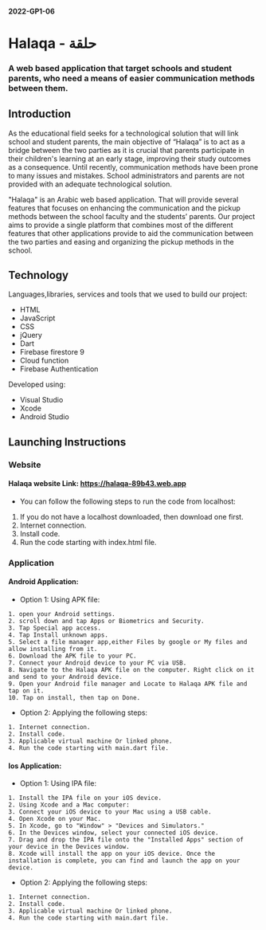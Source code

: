 #### 2022-GP1-06
# Halaqa - حلقة
### A web based application that target schools and student parents, who need a means of easier communication methods between them.


## Introduction

  As the educational field seeks for a technological solution that will link school and student parents, the main objective of “Halaqa” is to act as a bridge between the two parties as it is crucial that parents participate in their children's learning at an early stage, improving their study outcomes as a consequence. Until recently, communication methods have been prone to many issues and mistakes. School administrators and parents are not provided with an adequate technological solution. 

  "Halaqa" is an Arabic web based application. That will provide several features that focuses on enhancing the communication and the pickup methods between the school faculty and the students’ parents. Our project aims to provide a single platform that combines most of the different features that other applications provide to aid the communication between the two parties and easing and organizing the pickup methods in the school.



## Technology

Languages,libraries, services and tools  that we used to build our project:
* HTML
* JavaScript
* CSS
* jQuery
* Dart
* Firebase firestore 9
* Cloud function
* Firebase Authentication
 
Developed using:
* Visual Studio
* Xcode
* Android Studio


## Launching Instructions

### Website

 #### Halaqa website Link: https://halaqa-89b43.web.app

 * You can follow the following steps to run the code from localhost:

  1. If you do not have a localhost downloaded, then download one first.
  2. Internet connection.
  3. Install code.
  4. Run the code starting with index.html file.

### Application

  #### Android Application: 
   * Option 1: Using APK file:

    1. open your Android settings.
    2. scroll down and tap Apps or Biometrics and Security.
    3. Tap Special app access.
    4. Tap Install unknown apps.
    5. Select a file manager app,either Files by google or My files and allow installing from it.
    6. Download the APK file to your PC.
    7. Connect your Android device to your PC via USB.
    8. Navigate to the Halaqa APK file on the computer. Right click on it and send to your Android device.
    9. Open your Android file manager and Locate to Halaqa APK file and tap on it.
    10. Tap on install, then tap on Done.

   * Option 2: Applying the following steps:

    1. Internet connection.
    2. Install code.
    3. Applicable virtual machine Or linked phone.
    4. Run the code starting with main.dart file.

  #### Ios Application: 
   * Option 1: Using IPA file:

    1. Install the IPA file on your iOS device.
    2. Using Xcode and a Mac computer:
    3. Connect your iOS device to your Mac using a USB cable.
    4. Open Xcode on your Mac.
    5. In Xcode, go to "Window" > "Devices and Simulators."
    6. In the Devices window, select your connected iOS device.
    7. Drag and drop the IPA file onto the "Installed Apps" section of your device in the Devices window.
    8. Xcode will install the app on your iOS device. Once the installation is complete, you can find and launch the app on your device.

   * Option 2: Applying the following steps:

    1. Internet connection.
    2. Install code.
    3. Applicable virtual machine Or linked phone.
    4. Run the code starting with main.dart file.


